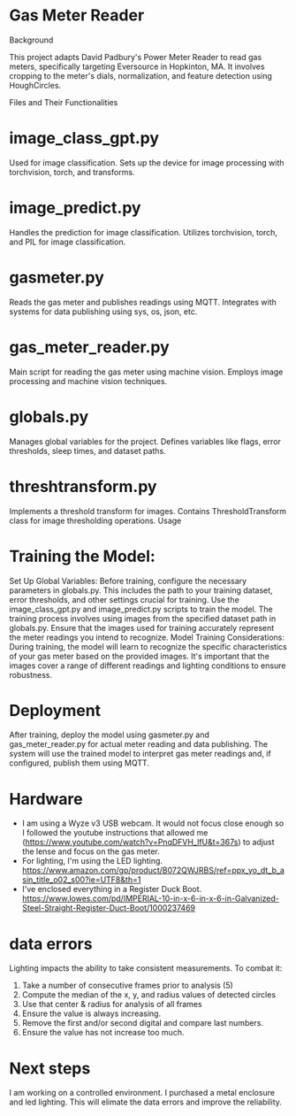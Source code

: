 # Gas Meter Reader

Background

This project adapts David Padbury's Power Meter Reader to read gas meters, specifically targeting Eversource in Hopkinton, MA. It involves cropping to the meter's dials, normalization, and feature detection using HoughCircles.

Files and Their Functionalities

# image_class_gpt.py
Used for image classification.
Sets up the device for image processing with torchvision, torch, and transforms.
# image_predict.py
Handles the prediction for image classification.
Utilizes torchvision, torch, and PIL for image classification.
# gasmeter.py
Reads the gas meter and publishes readings using MQTT.
Integrates with systems for data publishing using sys, os, json, etc.
# gas_meter_reader.py
Main script for reading the gas meter using machine vision.
Employs image processing and machine vision techniques.
# globals.py
Manages global variables for the project.
Defines variables like flags, error thresholds, sleep times, and dataset paths.
# threshtransform.py
Implements a threshold transform for images.
Contains ThresholdTransform class for image thresholding operations.
Usage

# Training the Model: 
Set Up Global Variables: Before training, configure the necessary parameters in globals.py. This includes the path to your training dataset, error thresholds, and other settings crucial for training.
Use the image_class_gpt.py and image_predict.py scripts to train the model. The training process involves using images from the specified dataset path in globals.py. Ensure that the images used for training accurately represent the meter readings you intend to recognize.
Model Training Considerations: During training, the model will learn to recognize the specific characteristics of your gas meter based on the provided images. It's important that the images cover a range of different readings and lighting conditions to ensure robustness.
# Deployment
After training, deploy the model using gasmeter.py and gas_meter_reader.py for actual meter reading and data publishing. The system will use the trained model to interpret gas meter readings and, if configured, publish them using MQTT.

# Hardware
- I am using a Wyze v3 USB webcam.   It would not focus close enough so I followed the youtube instructions that allowed me  (https://www.youtube.com/watch?v=PnqDFVH_lfU&t=367s) to adjust the lense and focus on the gas meter.
- For lighting, I'm using the LED lighting. https://www.amazon.com/gp/product/B072QWJRBS/ref=ppx_yo_dt_b_asin_title_o02_s00?ie=UTF8&th=1
- I've enclosed everything in a Register Duck Boot. https://www.lowes.com/pd/IMPERIAL-10-in-x-6-in-x-6-in-Galvanized-Steel-Straight-Register-Duct-Boot/1000237469

# data errors
Lighting impacts the ability to take consistent measurements.  To combat it:
1. Take a number of consecutive frames prior to analysis (5)
2. Compute the median of the x, y, and radius values of detected circles
3. Use that center & radius for analysis of all frames
4. Ensure the value is always increasing.
5. Remove the first and/or second digital and compare last numbers.
6. Ensure the value has not increase too much.    

# Next steps
I am working on a controlled environment.  I purchased a metal enclosure and led lighting.  This will elimate the data errors and improve the reliability. 

